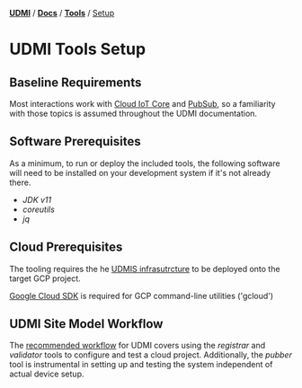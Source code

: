 [**UDMI**](../../) / [**Docs**](../) / [**Tools**](./) / [Setup](#)

# UDMI Tools Setup

## Baseline Requirements

Most interactions work with [Cloud IoT Core](https://cloud.google.com/iot/docs/) 
and [PubSub](https://cloud.google.com/pubsub/docs), so a familiarity with those 
topics is assumed throughout the UDMI documentation.

## Software Prerequisites

As a minimum, to run or deploy the included tools, the following software will need 
to be installed on your development system if it's not already there.

*   _JDK v11_
*   _coreutils_
*   _jq_

## Cloud Prerequisites

The tooling requires the he [UDMIS infrasutrcture](../cloud/gcp/udmis.md) to be deployed onto the target GCP project. 

[Google Cloud SDK](https://cloud.google.com/sdk/docs/install) is required for GCP command-line utilities ('gcloud') 
## UDMI Site Model Workflow
The [recommended workflow](../guides/workflow.md) for UDMI covers using the _registrar_ and
_validator_ tools to configure and test a cloud project. Additionally, the _pubber_ tool
is instrumental in setting up and testing the system independent of actual device setup.
